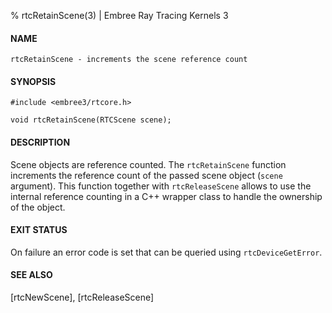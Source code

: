 % rtcRetainScene(3) | Embree Ray Tracing Kernels 3

#### NAME

    rtcRetainScene - increments the scene reference count

#### SYNOPSIS

    #include <embree3/rtcore.h>

    void rtcRetainScene(RTCScene scene);

#### DESCRIPTION

Scene objects are reference counted. The `rtcRetainScene` function
increments the reference count of the passed scene object (`scene`
argument). This function together with `rtcReleaseScene` allows to
use the internal reference counting in a C++ wrapper class to handle
the ownership of the object.

#### EXIT STATUS

On failure an error code is set that can be queried using
`rtcDeviceGetError`.

#### SEE ALSO

[rtcNewScene], [rtcReleaseScene]
